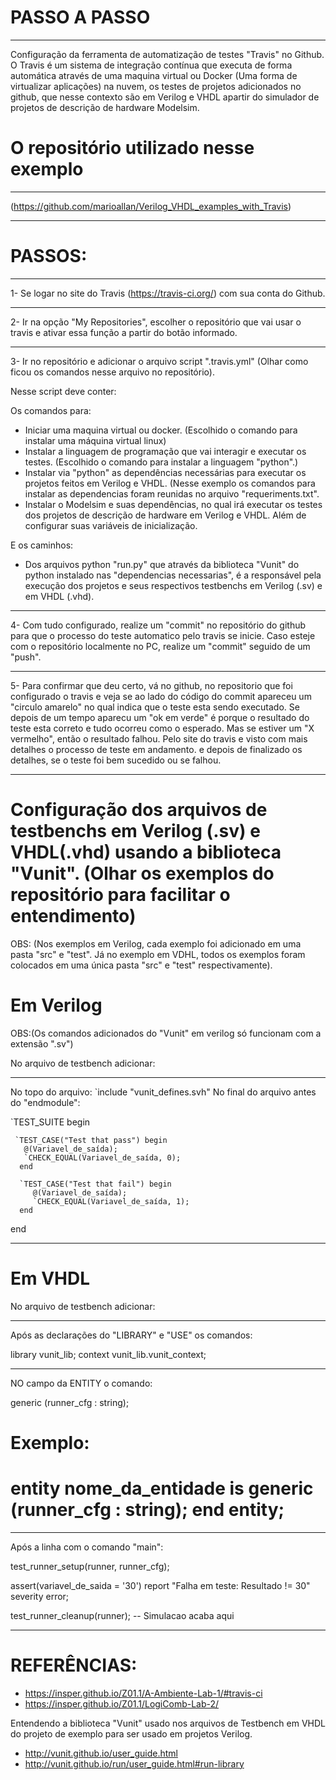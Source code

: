 # PASSO A PASSO 
---
Configuração da ferramenta de automatização de testes "Travis" no Github. O Travis é um sistema de integração contínua que executa de forma automática através de uma maquina virtual ou Docker (Uma forma de virtualizar aplicações) na nuvem, os testes de projetos adicionados no github, que nesse contexto são em Verilog e VHDL apartir do simulador de projetos de descrição de hardware Modelsim.

# O repositório utilizado nesse exemplo 
---
(https://github.com/marioallan/Verilog_VHDL_examples_with_Travis)

---
# PASSOS:
---
1- Se logar no site do Travis (https://travis-ci.org/) com sua conta do Github.

---
2- Ir na opção "My Repositories", escolher o repositório que vai usar o travis e ativar essa função a partir do botão informado.

---
3- Ir no repositório e adicionar o arquivo script ".travis.yml" (Olhar como ficou os comandos nesse arquivo no repositório).

Nesse script deve conter: 

Os comandos para:

- Iniciar uma maquina virtual ou docker. (Escolhido o comando para instalar uma máquina virtual linux)
- Instalar a linguagem de programação que vai interagir e executar os testes. (Escolhido o comando para instalar a linguagem "python".)
- Instalar via "python" as dependências necessárias para executar os projetos feitos em Verilog e VHDL. (Nesse exemplo os comandos para instalar as dependencias foram reunidas no arquivo "requeriments.txt".
- Instalar o Modelsim e suas dependências, no qual irá executar os testes dos projetos de descrição de hardware em Verilog e VHDL. Além de configurar suas variáveis de inicialização.

E os caminhos:

- Dos arquivos python "run.py" que através da biblioteca "Vunit" do python instalado nas "dependencias necessarias", é a responsável pela execução dos projetos e seus respectivos testbenchs em Verilog (.sv) e em VHDL (.vhd).

---
4- Com tudo configurado, realize um "commit" no repositório do github para que o processo do teste automatico pelo travis se inicie. Caso esteje com o repositório localmente no PC, realize um "commit" seguido de um "push".    

---
5- Para confirmar que deu certo, vá no github, no repositorio que foi configurado o travis e veja se ao lado do código do commit apareceu um "circulo amarelo" no qual indica que o teste esta sendo executado. Se depois de um tempo aparecu um "ok em verde" é porque o resultado do teste esta correto e tudo ocorreu como o esperado. Mas se estiver um "X vermelho", então o resultado falhou.
Pelo site do travis e visto com mais detalhes o processo de teste em andamento. e depois de finalizado os detalhes, se o teste foi bem sucedido ou se falhou. 

---
# Configuração dos arquivos de testbenchs em Verilog (.sv) e VHDL(.vhd) usando a biblioteca "Vunit". (Olhar os exemplos do repositório para facilitar o entendimento)

OBS: (Nos exemplos em Verilog, cada exemplo foi adicionado em uma pasta "src" e "test". Já no exemplo em VDHL, todos os exemplos foram colocados em uma única pasta "src" e "test" respectivamente).

# Em Verilog

OBS:(Os comandos adicionados do "Vunit" em verilog só funcionam com a extensão ".sv")

No arquivo de testbench adicionar:

---
No topo do arquivo: `include "vunit_defines.svh"
No final do arquivo antes do "endmodule":

 `TEST_SUITE begin
	
     `TEST_CASE("Test that pass") begin
       @(Variavel_de_saída);
       `CHECK_EQUAL(Variavel_de_saída, 0);
      end
		
      `TEST_CASE("Test that fail") begin
         @(Variavel_de_saída);
         `CHECK_EQUAL(Variavel_de_saída, 1);
      end

  end

---
# Em VHDL

No arquivo de testbench adicionar:

---
Após as declarações do "LIBRARY" e "USE" os comandos:

library vunit_lib;
context vunit_lib.vunit_context;

---
NO campo da ENTITY o comando:

generic (runner_cfg : string);

Exemplo:
================================
entity nome_da_entidade is
  generic (runner_cfg : string);
end entity;
================================

---
Após a linha com o comando "main":

test_runner_setup(runner, runner_cfg);

assert(variavel_de_saida = '30')  report "Falha em teste: Resultado != 30" severity error;
	
test_runner_cleanup(runner); -- Simulacao acaba aqui


---
# REFERÊNCIAS:

- https://insper.github.io/Z01.1/A-Ambiente-Lab-1/#travis-ci
- https://insper.github.io/Z01.1/LogiComb-Lab-2/

Entendendo a biblioteca "Vunit" usado nos arquivos de Testbench em VHDL do projeto de exemplo para ser usado em projetos Verilog.

- http://vunit.github.io/user_guide.html
- http://vunit.github.io/run/user_guide.html#run-library
